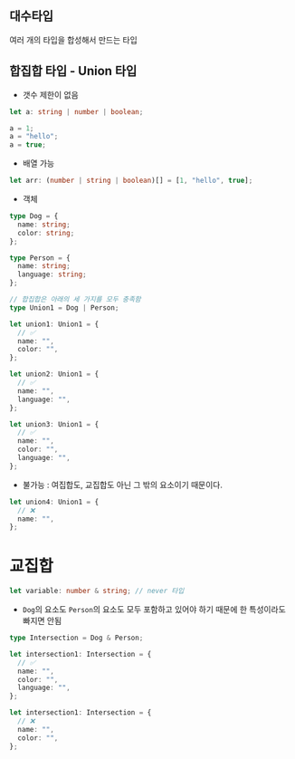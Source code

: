 ## 대수타입

여러 개의 타입을 합성해서 만드는 타입

## 합집합 타입 - Union 타입

- 갯수 제한이 없음

```ts
let a: string | number | boolean;

a = 1;
a = "hello";
a = true;
```

- 배열 가능

```ts
let arr: (number | string | boolean)[] = [1, "hello", true];
```

- 객체

```ts
type Dog = {
  name: string;
  color: string;
};

type Person = {
  name: string;
  language: string;
};

// 합집합은 아래의 세 가지를 모두 충족함
type Union1 = Dog | Person;

let union1: Union1 = {
  // ✅
  name: "",
  color: "",
};

let union2: Union1 = {
  // ✅
  name: "",
  language: "",
};

let union3: Union1 = {
  // ✅
  name: "",
  color: "",
  language: "",
};
```

- 불가능 : 여집합도, 교집합도 아닌 그 밖의 요소이기 때문이다.

```ts
let union4: Union1 = {
  // ❌
  name: "",
};
```

# 교집합

```ts
let variable: number & string; // never 타입
```

- `Dog`의 요소도 `Person`의 요소도 모두 포함하고 있어야 하기 때문에 한 특성이라도 빠지면 안됨

```ts
type Intersection = Dog & Person;

let intersection1: Intersection = {
  // ✅
  name: "",
  color: "",
  language: "",
};

let intersection1: Intersection = {
  // ❌
  name: "",
  color: "",
};
```
